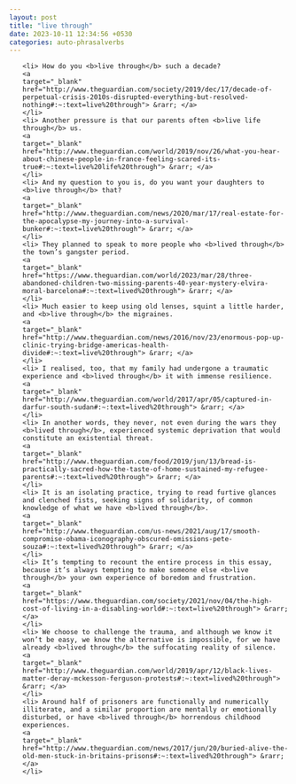 ```yaml
---
layout: post
title: "live through"
date: 2023-10-11 12:34:56 +0530
categories: auto-phrasalverbs
---
```

<ol>

    <li> How do you <b>live through</b> such a decade?
    <a 
    target="_blank" 
    href="http://www.theguardian.com/society/2019/dec/17/decade-of-perpetual-crisis-2010s-disrupted-everything-but-resolved-nothing#:~:text=live%20through"> &rarr; </a>
    </li>
    <li> Another pressure is that our parents often <b>live life through</b> us.
    <a 
    target="_blank" 
    href="http://www.theguardian.com/world/2019/nov/26/what-you-hear-about-chinese-people-in-france-feeling-scared-its-true#:~:text=live%20life%20through"> &rarr; </a>
    </li>
    <li> And my question to you is, do you want your daughters to <b>live through</b> that?
    <a 
    target="_blank" 
    href="http://www.theguardian.com/news/2020/mar/17/real-estate-for-the-apocalypse-my-journey-into-a-survival-bunker#:~:text=live%20through"> &rarr; </a>
    </li>
    <li> They planned to speak to more people who <b>lived through</b> the town’s gangster period.
    <a 
    target="_blank" 
    href="https://www.theguardian.com/world/2023/mar/28/three-abandoned-children-two-missing-parents-40-year-mystery-elvira-moral-barcelona#:~:text=lived%20through"> &rarr; </a>
    </li>
    <li> Much easier to keep using old lenses, squint a little harder, and <b>live through</b> the migraines.
    <a 
    target="_blank" 
    href="http://www.theguardian.com/news/2016/nov/23/enormous-pop-up-clinic-trying-bridge-americas-health-divide#:~:text=live%20through"> &rarr; </a>
    </li>
    <li> I realised, too, that my family had undergone a traumatic experience and <b>lived through</b> it with immense resilience.
    <a 
    target="_blank" 
    href="http://www.theguardian.com/world/2017/apr/05/captured-in-darfur-south-sudan#:~:text=lived%20through"> &rarr; </a>
    </li>
    <li> In another words, they never, not even during the wars they <b>lived through</b>, experienced systemic deprivation that would constitute an existential threat.
    <a 
    target="_blank" 
    href="http://www.theguardian.com/food/2019/jun/13/bread-is-practically-sacred-how-the-taste-of-home-sustained-my-refugee-parents#:~:text=lived%20through"> &rarr; </a>
    </li>
    <li> It is an isolating practice, trying to read furtive glances and clenched fists, seeking signs of solidarity, of common knowledge of what we have <b>lived through</b>.
    <a 
    target="_blank" 
    href="http://www.theguardian.com/us-news/2021/aug/17/smooth-compromise-obama-iconography-obscured-omissions-pete-souza#:~:text=lived%20through"> &rarr; </a>
    </li>
    <li> It’s tempting to recount the entire process in this essay, because it’s always tempting to make someone else <b>live through</b> your own experience of boredom and frustration.
    <a 
    target="_blank" 
    href="https://www.theguardian.com/society/2021/nov/04/the-high-cost-of-living-in-a-disabling-world#:~:text=live%20through"> &rarr; </a>
    </li>
    <li> We choose to challenge the trauma, and although we know it won’t be easy, we know the alternative is impossible, for we have already <b>lived through</b> the suffocating reality of silence.
    <a 
    target="_blank" 
    href="http://www.theguardian.com/world/2019/apr/12/black-lives-matter-deray-mckesson-ferguson-protests#:~:text=lived%20through"> &rarr; </a>
    </li>
    <li> Around half of prisoners are functionally and numerically illiterate, and a similar proportion are mentally or emotionally disturbed, or have <b>lived through</b> horrendous childhood experiences.
    <a 
    target="_blank" 
    href="http://www.theguardian.com/news/2017/jun/20/buried-alive-the-old-men-stuck-in-britains-prisons#:~:text=lived%20through"> &rarr; </a>
    </li>